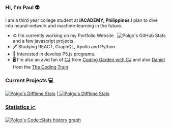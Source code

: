 ### Hi, I'm Paul  👽

I am a third year college student at **iACADEMY, Philippines**.I plan to dive into neural-network and machine-learning in the future.

<!--the intersection of web & ML to build scalable machines **to help customers**. I also write about effective ML, learning, and career **to help readers.** Currently an undergrad CS student and working as **Google Summer Of Code Student [@Mozilla](https://github.com/mozilla)**. -->

  <img align="right" src="https://github-readme-stats.vercel.app/api?username=dinogomez&theme=dark&show_icons=true&count_private=true&hide_title=true&hide_border=true" alt="Polgo's GitHub Stats" />
  
- ⚙️ I’m currently working on my Portfolio Website and a few javascript projects.
- 🖊️ Studying REACT, GraphQL, Apollo and Python.
- 🧿 Interested in develop P5.js programs.
- 🖥️ I'm also an avid fan of [CJ](https://github.com/w3cj) from [Coding Garden with CJ](https://www.youtube.com/channel/UCLNgu_OupwoeESgtab33CCw) and also [Daniel](https://github.com/shiffman) from the [The Coding Train](https://www.youtube.com/c/TheCodingTrain).
    
<!--
- 🔭 I’m currently working on ML projects.
- 🌱 I’m currently learning GAN, Reactjs, and helping tech community through my [writing](https://medium.com/@shubhamkrai123).
- 👯 I’m willing to collaborate on building communitites, and research projects in ML.
- 🤔 I’m looking for help in form of contributions to the [`gatsby-starter-plasma`](https://github.com/imskr/gatsby-starter-plasma) repository.
-->
### Current Projects 💻 

<a href="https://github.com/dinogomez/Timediff.js">
<img align="" src="https://github-readme-stats.vercel.app/api/pin/?username=dinogomez&repo=Timediff.js&theme=dark" alt="Polgo's Difftime Stats" /></a>
<a href="https://github.com/dinogomez/Timediff.js"> | <a href="https://github.com/dinogomez/Timediff.js">
<img align="" src="https://github-readme-stats.vercel.app/api/pin/?username=dinogomez&repo=Timediff.js&theme=dark" alt="Polgo's Difftime Stats" /></a>
<a href="https://github.com/dinogomez/Timediff.js">

### Statistics 📈 
  
<a href="https://codestats.net/users/Polgo">
 <img align="middle" src='https://codestats-readme.wegfan.cn/history-graph/Polgo?width=850&height=300&bg_color=151515&timezone=08:00&history_days=21&max_languages=9&language_colors=["3e4053","f15854","5da5da","faa43a","60bd68","f17cb0","b2912f","decf3f","b276b2","808080"]' alt="Polgo's Code::Stats history graph" />
</a>

